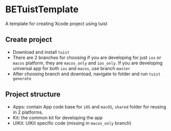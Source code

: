 # BETuistTemplate
A template for creating Xcode project using tuist

## Create project
- Download and install `tuist`
- There are 2 branches for choosing if you are developing for just `ios` or `macos` platform, they are `macos_only` and `ios_only`. If you are developing universal app for both `ios` and `macos`, use branch `master`
- After choosing branch and download, navigate to folder and run `tuist generate`

## Project structure
- Apps: contain App code base for `iOS` and `macOS`, `shared` folder for reusing in 2 platforms.
- Kit: the common kit for developing the app
- UIKit: UIKit specific code (missing in `macos_only` branch)
